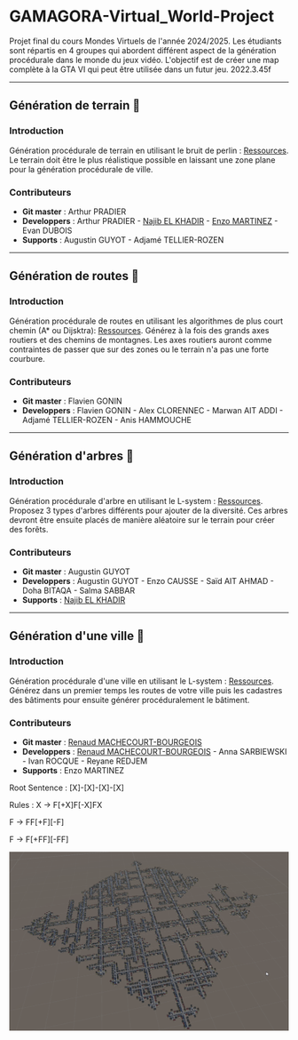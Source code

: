 # GAMAGORA-Virtual_World-Project
Projet final du cours Mondes Virtuels de l'année 2024/2025. Les étudiants sont répartis en 4 groupes qui abordent différent aspect de la génération procédurale dans le monde du jeux vidéo. L'objectif est de créer une map complète à la GTA VI qui peut être utilisée dans un futur jeu. 2022.3.45f

---
## Génération de terrain :mount_fuji:
### Introduction
Génération procédurale de terrain en utilisant le bruit de perlin : [Ressources](https://www.youtube.com/watch?v=wbpMiKiSKm8&list=PLFt_AvWsXl0eBW2EiBtl_sxmDtSgZBxB3&index=1). Le terrain doit être le plus réalistique possible en laissant une zone plane pour la génération procédurale de ville.

### Contributeurs
- **Git master** : Arthur PRADIER
- **Developpers** : Arthur PRADIER - [Najib EL KHADIR](https://najibxy.github.io/) - [Enzo MARTINEZ](https://dev-portfolio-enzo-martinezs-projects.vercel.app/) - Evan DUBOIS
- **Supports** : Augustin GUYOT - Adjamé TELLIER-ROZEN

---
## Génération de routes :car:
### Introduction
Génération procédurale de routes en utilisant les algorithmes de plus court chemin (A* ou Dijsktra): [Ressources](https://www.youtube.com/watch?v=-L-WgKMFuhE). Générez à la fois des grands axes routiers et des chemins de montagnes. Les axes routiers auront comme contraintes de passer que sur des zones ou le terrain n'a pas une forte courbure. 

### Contributeurs
- **Git master** : Flavien GONIN
- **Developpers** : Flavien GONIN - Alex CLORENNEC - Marwan AIT ADDI - Adjamé TELLIER-ROZEN - Anis HAMMOUCHE

---
## Génération d'arbres :deciduous_tree:
### Introduction
Génération procédurale d'arbre en utilisant le L-system : [Ressources](https://www.youtube.com/watch?v=E1B4UoSQMFw&list=PLQu8TxiWYLxID80vTywVWjaloCyytE2gB&index=2). Proposez 3 types d'arbres différents pour ajouter de la diversité. Ces arbres devront être ensuite placés de manière aléatoire sur le terrain pour créer des forêts. 
### Contributeurs
- **Git master** : Augustin GUYOT
- **Developpers** : Augustin GUYOT - Enzo CAUSSE - Saïd AIT AHMAD - Doha BITAQA - Salma SABBAR
- **Supports** : [Najib EL KHADIR](https://najibxy.github.io/)
  
---
## Génération d'une ville :city_sunrise:
### Introduction
Génération procédurale d'une ville en utilisant le L-system : [Ressources](https://cgl.ethz.ch/Downloads/Publications/Papers/2001/p_Par01.pdf). Générez dans un premier temps les routes de votre ville puis les cadastres des bâtiments pour ensuite générer procéduralement le bâtiment.
### Contributeurs
- **Git master** : [Renaud MACHECOURT-BOURGEOIS](https://itschocapic.github.io/)
- **Developpers** : [Renaud MACHECOURT-BOURGEOIS](https://itschocapic.github.io/) - Anna SARBIEWSKI - Ivan ROCQUE - Reyane REDJEM
- **Supports** : Enzo MARTINEZ

Root Sentence : [X]-[X]-[X]-[X]

Rules :
X -> F[+X]F[-X]FX

F -> FF[+F][-F]

F -> F[+FF][-FF]

![alt text](./image.png)
